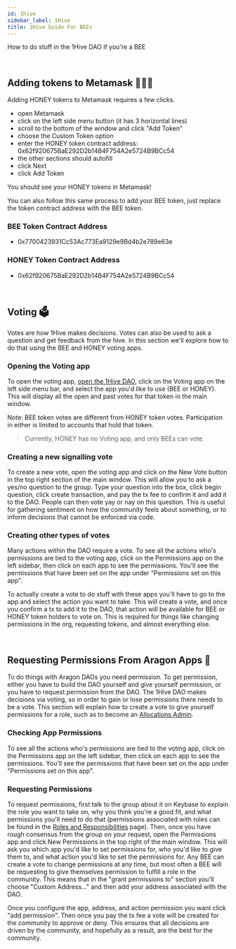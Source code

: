 ```yaml
---
id: 1hive
sidebar_label: 1Hive
title: 1Hive Guide For BEEs
---
```


How to do stuff in the 1Hive DAO if you're a BEE

<br>

## Adding tokens to Metamask 🐝🦊🍯

Adding HONEY tokens to Metamask requires a few clicks.
- open Metamask
- click on the left side menu button (it has 3 horizontal lines)
- scroll to the bottom of the window and click "Add Token"
- choose the Custom Token option
- enter the HONEY token contract address: 0x62f920675BaE292D2b14B4F754A2e5724B9BCc54
- the other sections should autofill
- click Next
- click Add Token

You should see your HONEY tokens in Metamask!

You can also follow this same process to add your BEE token, just replace the token contract address with the BEE token.

### BEE Token Contract Address
- 0x7700423931Cc53Ac773Ea9129e9Bd4b2e789e63e

### HONEY Token Contract Address
- 0x62f920675BaE292D2b14B4F754A2e5724B9BCc54

<br>

## Voting 🗳️

Votes are how 1Hive makes decisions. Votes can also be used to ask a question and get feedback from the hive. In this section we'll explore how to do that using the BEE and HONEY voting apps.

### Opening the Voting app

To open the voting app, [open the 1Hive DAO](https://mainnet.aragon.org/#/beehive), click on the Voting app on the left side menu bar, and select the app you'd like to use (BEE or HONEY). This will display all the open and past votes for that token in the main window.

Note: BEE token votes are different from HONEY token votes. Participation in either is limited to accounts that hold that token.

> Currently, HONEY has no Voting app, and only BEEs can vote.

### Creating a new signalling vote

To create a new vote, open the voting app and click on the New Vote button in the top right section of the main window. This will allow you to ask a yes/no question to the group. Type your question into the box, click begin question, click create transaction, and pay the tx fee to confirm it and add it to the DAO. People can then vote yay or nay on this question. This is useful for gathering sentiment on how the community feels about something, or to inform decisions that cannot be enforced via code.

### Creating other types of votes

Many actions within the DAO require a vote. To see all the actions who's permissions are tied to the voting app, click on the Permissions app on the left sidebar, then click on each app to see the permissions. You'll see the permissions that have been set on the app under "Permissions set on this app".

To actually create a vote to do stuff with these apps you'll have to go to the app and select the action you want to take. This will create a vote, and once you confirm a tx to add it to the DAO, that action will be available for BEE or HONEY token holders to vote on. This is required for things like changing permissions in the org, requesting tokens, and almost everything else.

<br>

## Requesting Permissions From Aragon Apps 🦅

To do things with Aragon DAOs you need permission. To get permission, either you have to build the DAO yourself and give yourself permission, or you have to request permission from the DAO. The 1Hive DAO makes decisions via voting, so in order to gain or lose permissions there needs to be a vote. This section will explain how to create a vote to give yourself permissions for a role, such as to become an [Allocations Admin](/contribute/roles-responsibilities#allocations-admin).

### Checking App Permissions

To see all the actions who's permissions are tied to the voting app, click on the Permissions app on the left sidebar, then click on each app to see the permissions. You'll see the permissions that have been set on the app under "Permissions set on this app".

### Requesting Permissions

To request permissions, first talk to the group about it on Keybase to explain the role you want to take on, why you think you're a good fit, and what permissions you'll need to do that (permissions associated with roles can be found in the [Roles and Responsibilities](/contribute/roles-responsibilities) page). Then, once you have rough consensus from the group on your request, open the Permissions app and click New Permissions in the top right of the main window. This will ask you which app you'd like to set permissions for, who you'd like to give them to, and what action you'd like to set the permissions for. Any BEE can create a vote to change permissions at any time, but most often a BEE will be requesting to give themselves permission to fulfill a role in the community. This means that in the "grant permissions to" section you'll choose "Custom Address..." and then add your address associated with the DAO.

Once you configure the app, address, and action permission  you want click "add permission". Then once you pay the tx fee a vote will be created for the community to approve or deny. This ensures that all decisions are driven by the community, and hopefully as a result, are the best for the community.
